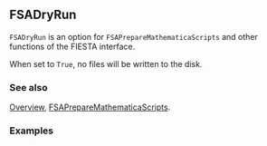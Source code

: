 ## FSADryRun

`FSADryRun` is an option for `FSAPrepareMathematicaScripts` and other functions of the FIESTA interface.

When set to `True`, no files will be written to the disk.

### See also

[Overview](Extra/FeynHelpers.md), [FSAPrepareMathematicaScripts](FSAPrepareMathematicaScripts.md).

### Examples